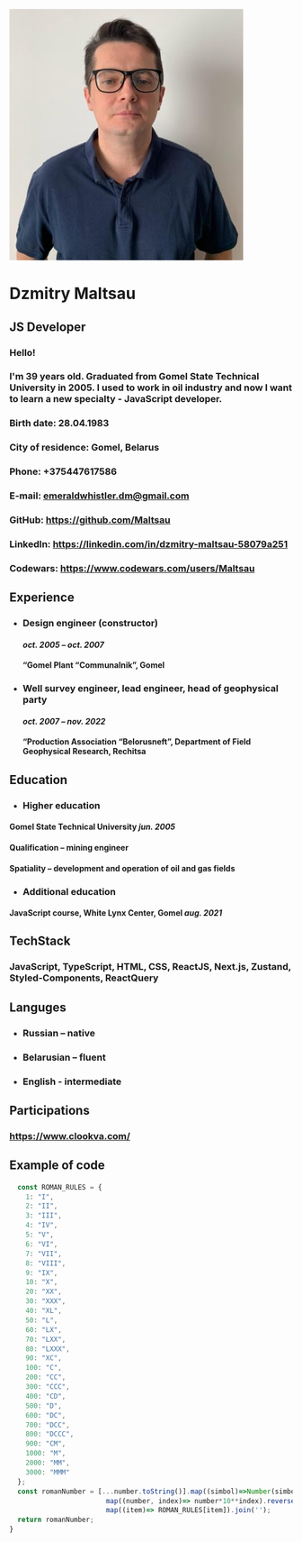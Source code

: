 ![avatar](/assets/images/avatar.png)

# Dzmitry Maltsau

## JS Developer

### Hello!

### I'm 39 years old. Graduated from Gomel State Technical University in 2005. I used to work in oil industry and now I want to learn a new specialty - JavaScript developer.

### Birth date: 28.04.1983

### City of residence: Gomel, Belarus

### Phone: +375447617586

### E-mail: emeraldwhistler.dm@gmail.com

### GitHub: https://github.com/Maltsau

### LinkedIn: https://linkedin.com/in/dzmitry-maltsau-58079a251

### Codewars: https://www.codewars.com/users/Maltsau

## Experience

- ### Design engineer (constructor)

  #### _oct. 2005 – oct. 2007_

  #### “Gomel Plant “Communalnik”, Gomel

- ### Well survey engineer, lead engineer, head of geophysical party
  #### _oct. 2007 – nov. 2022_
  #### “Production Association “Belorusneft”, Department of Field Geophysical Research, Rechitsa

## Education

- ### **Higher education**

#### **Gomel State Technical University** _jun. 2005_

#### Qualification – mining engineer

#### Spatiality – development and operation of oil and gas fields

- ### **Additional education**

#### **JavaScript course, White Lynx Center**, Gomel _aug. 2021_

## TechStack

### JavaScript, TypeScript, HTML, CSS, ReactJS, Next.js, Zustand, Styled-Components, ReactQuery

## Languges

- ### Russian – native
- ### Belarusian – fluent
- ### English - intermediate

## Participations

### https://www.clookva.com/

## Example of code

```javascript function solution(number){
  const ROMAN_RULES = {
    1: "I",
    2: "II",
    3: "III",
    4: "IV",
    5: "V",
    6: "VI",
    7: "VII",
    8: "VIII",
    9: "IX",
    10: "X",
    20: "XX",
    30: "XXX",
    40: "XL",
    50: "L",
    60: "LX",
    70: "LXX",
    80: "LXXX",
    90: "XC",
    100: "C",
    200: "CC",
    300: "CCC",
    400: "CD",
    500: "D",
    600: "DC",
    700: "DCC",
    800: "DCCC",
    900: "CM",
    1000: "M",
    2000: "MM",
    3000: "MMM"
  };
  const romanNumber = [...number.toString()].map((simbol)=>Number(simbol)).reverse().
                        map((number, index)=> number*10**index).reverse().
                        map((item)=> ROMAN_RULES[item]).join('');
  return romanNumber;
}
```
